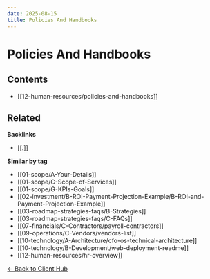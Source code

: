 ```yaml
---
date: 2025-08-15
title: Policies And Handbooks
---
```

# Policies And Handbooks

<!-- AUTO-TOC:START -->

## Contents
- [[12-human-resources/policies-and-handbooks]]

<!-- AUTO-TOC:END -->


<!-- RELATED:START -->

## Related
**Backlinks**
- [[.]]

**Similar by tag**
- [[01-scope/A-Your-Details]]
- [[01-scope/C-Scope-of-Services]]
- [[01-scope/G-KPIs-Goals]]
- [[02-investment/B-ROI-Payment-Projection-Example/B-ROI-and-Payment-Projection-Example]]
- [[03-roadmap-strategies-faqs/B-Strategies]]
- [[03-roadmap-strategies-faqs/C-FAQs]]
- [[07-financials/C-Contractors/payroll-contractors]]
- [[09-operations/C-Vendors/vendors-list]]
- [[10-technology/A-Architecture/cfo-os-technical-architecture]]
- [[10-technology/B-Development/web-deployment-readme]]
- [[12-human-resources/hr-overview]]

<!-- RELATED:END -->






[← Back to Client Hub](https://www.builtbyrays.com/Client-Vault/portal)